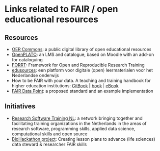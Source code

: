 # Links related to FAIR / open educational resources

## Resources

* [OER Commons](https://oercommons.org/): a public digital library of open educational resources
* [OpenPLATO](https://openplato.eu/): an LMS and catalogue, based on Moodle with an add-on for cataloguing 
* [FORRT](https://forrt.org/): Framework for Open and Reproducible Research Training
* [edusources](https://edusources.nl/): een platform voor digitale (open) leermaterialen voor het Nederlandse onderwijs
* How to be FAIR with your data. A teaching and training handbook for higher education institutions: [GitBook](https://fairsfair.gitbook.io/fair-teaching-handbook/) | [book](https://doi.org/10.17875/gup2022-1915) | [eBook](https://univerlag.uni-goettingen.de/bitstream/handle/3/isbn-978-3-86395-539-7/Engelhardt_FAIR.pdf?sequence=1&isAllowed=y)
* [FAIR Data Point](https://home.fairdatapoint.org/): a proposed standard and an example implementation

## Initiatives
* [Research Software Training NL](https://researchsoftwaretraining.nl/): a network bringing together and facilitating training organizations in the Netherlands in the areas of research software, programming skills, applied data science, computational skills and open source
* [BioHackathon project](https://github.com/elixir-europe/biohackathon-projects-2023/tree/main/11): Creating lesson plans to advance (life sciences) data steward & researcher FAIR skills
